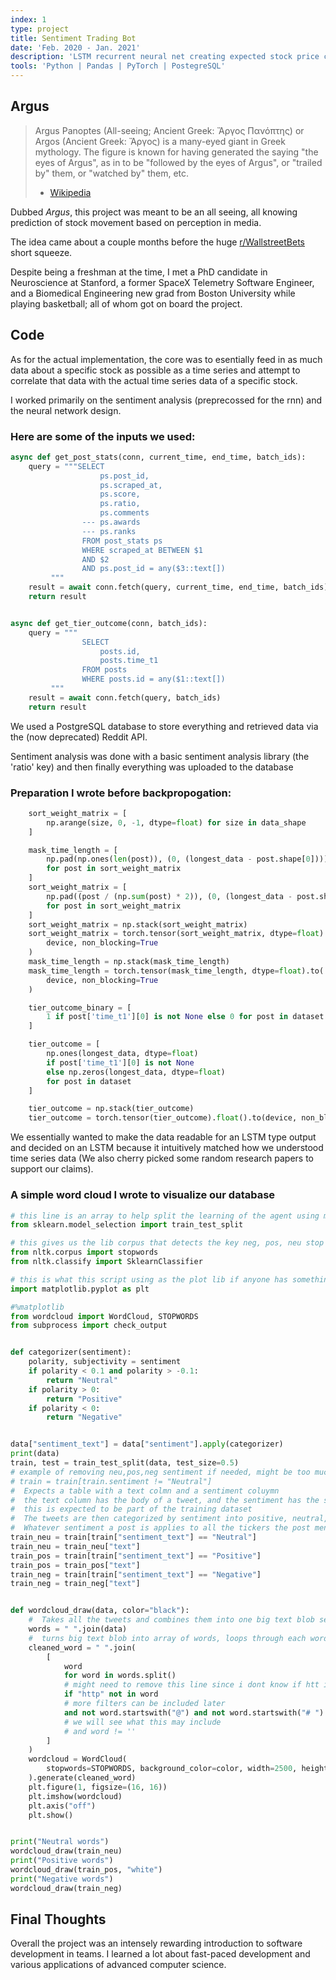 ```yaml
---
index: 1
type: project
title: Sentiment Trading Bot
date: 'Feb. 2020 - Jan. 2021'
description: 'LSTM recurrent neural net creating expected stock price changes based on social media sentiment around a given stock'
tools: 'Python | Pandas | PyTorch | PostegreSQL'
---
```

## Argus 
> Argus Panoptes (All-seeing; Ancient Greek: Ἄργος Πανόπτης) or Argos (Ancient Greek: Ἄργος) is a many-eyed giant in Greek mythology. The figure is known for having generated the saying "the eyes of Argus", as in to be "followed by the eyes of Argus", or "trailed by" them, or "watched by" them, etc.
> - [Wikipedia](https://en.wikipedia.org/wiki/Argus_Panoptes)

Dubbed *Argus*, this project was meant to be an all seeing, all knowing prediction of stock movement based on perception in media.

The idea came about a couple months before the huge [r/WallstreetBets](https://en.wikipedia.org/wiki/R/wallstreetbets) short squeeze.

Despite being a freshman at the time, I met a PhD candidate in Neuroscience at Stanford, a former SpaceX Telemetry Software Engineer, and a Biomedical Engineering new grad from Boston University while playing basketball; all of whom got on board the project.

## Code

As for the actual implementation, the core was to esentially feed in as much data about a specific stock as possible as a time series and attempt to correlate that data with the actual time series data of a specific stock.

I worked primarily on the sentiment analysis (preprecossed for the rnn) and the neural network design.

### Here are some of the inputs we used:
```python
async def get_post_stats(conn, current_time, end_time, batch_ids):
    query = """SELECT
                    ps.post_id,
                    ps.scraped_at,
                    ps.score,
                    ps.ratio,
                    ps.comments
                --- ps.awards
                --- ps.ranks
                FROM post_stats ps
                WHERE scraped_at BETWEEN $1
                AND $2
                AND ps.post_id = any($3::text[])
         """
    result = await conn.fetch(query, current_time, end_time, batch_ids)
    return result


async def get_tier_outcome(conn, batch_ids):
    query = """
                SELECT
                    posts.id,
                    posts.time_t1
                FROM posts
                WHERE posts.id = any($1::text[])
         """
    result = await conn.fetch(query, batch_ids)
    return result
```
We used a PostgreSQL database to store everything and retrieved data via the (now deprecated) Reddit API.

Sentiment analysis was done with a basic sentiment analysis library (the 'ratio' key) and then finally everything was uploaded to the database

### Preparation I wrote before backpropogation:
```python
    sort_weight_matrix = [
        np.arange(size, 0, -1, dtype=float) for size in data_shape
    ]

    mask_time_length = [
        np.pad(np.ones(len(post)), (0, (longest_data - post.shape[0])))
        for post in sort_weight_matrix
    ]
    sort_weight_matrix = [
        np.pad((post / (np.sum(post) * 2)), (0, (longest_data - post.shape[0])))
        for post in sort_weight_matrix
    ]
    sort_weight_matrix = np.stack(sort_weight_matrix)
    sort_weight_matrix = torch.tensor(sort_weight_matrix, dtype=float).to(
        device, non_blocking=True
    )
    mask_time_length = np.stack(mask_time_length)
    mask_time_length = torch.tensor(mask_time_length, dtype=float).to(
        device, non_blocking=True
    )

    tier_outcome_binary = [
        1 if post['time_t1'][0] is not None else 0 for post in dataset
    ]

    tier_outcome = [
        np.ones(longest_data, dtype=float)
        if post['time_t1'][0] is not None
        else np.zeros(longest_data, dtype=float)
        for post in dataset
    ]

    tier_outcome = np.stack(tier_outcome)
    tier_outcome = torch.tensor(tier_outcome).float().to(device, non_blocking=True)
```

We essentially wanted to make the data readable for an LSTM type output and decided on an LSTM because it intuitively matched how we understood time series data (We also cherry picked some random research papers to support our claims).

### A simple word cloud I wrote to visualize our database
```python
# this line is an array to help split the learning of the agent using ml
from sklearn.model_selection import train_test_split

# this gives us the lib corpus that detects the key neg, pos, neu stop words
from nltk.corpus import stopwords
from nltk.classify import SklearnClassifier

# this is what this script using as the plot lib if anyone has something better feel free to share please
import matplotlib.pyplot as plt

#%matplotlib
from wordcloud import WordCloud, STOPWORDS
from subprocess import check_output


def categorizer(sentiment):
    polarity, subjectivity = sentiment
    if polarity < 0.1 and polarity > -0.1:
        return "Neutral"
    if polarity > 0:
        return "Positive"
    if polarity < 0:
        return "Negative"


data["sentiment_text"] = data["sentiment"].apply(categorizer)
print(data)
train, test = train_test_split(data, test_size=0.5)
# example of removing neu,pos,neg sentiment if needed, might be too much data to proccess if irrevalant
# train = train[train.sentiment != "Neutral"]
#  Expects a table with a text colmn and a sentiment coluymn
#  the text column has the body of a tweet, and the sentiment has the sentiment of the tweet
#  this is expected to be part of the training dataset
#  The tweets are then categorized by sentiment into positive, neutral, negative
#  Whatever sentiment a post is applies to all the tickers the post mentions
train_neu = train[train["sentiment_text"] == "Neutral"]
train_neu = train_neu["text"]
train_pos = train[train["sentiment_text"] == "Positive"]
train_pos = train_pos["text"]
train_neg = train[train["sentiment_text"] == "Negative"]
train_neg = train_neg["text"]


def wordcloud_draw(data, color="black"):
    #  Takes all the tweets and combines them into one big text blob separated by spaces
    words = " ".join(data)
    #  turns big text blob into array of words, loops through each word to filter some out, then combine back into big text blob
    cleaned_word = " ".join(
        [
            word
            for word in words.split()
            # might need to remove this line since i dont know if htt is included in scrapped data
            if "http" not in word
            # more filters can be included later
            and not word.startswith("@") and not word.startswith("# ")
            # we will see what this may include
            # and word != ''
        ]
    )
    wordcloud = WordCloud(
        stopwords=STOPWORDS, background_color=color, width=2500, height=2500
    ).generate(cleaned_word)
    plt.figure(1, figsize=(16, 16))
    plt.imshow(wordcloud)
    plt.axis("off")
    plt.show()


print("Neutral words")
wordcloud_draw(train_neu)
print("Positive words")
wordcloud_draw(train_pos, "white")
print("Negative words")
wordcloud_draw(train_neg)
```

## Final Thoughts
Overall the project was an intensely rewarding introduction to software development in teams. I learned a lot about fast-paced development and various applications of advanced computer science.